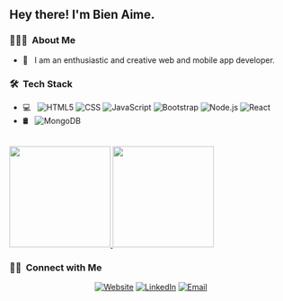 <h2> Hey there! I'm Bien Aime.</h2>

<h3> 👨🏻‍💻 &nbsp;About Me </h3>

- 🤔 &nbsp; I am an enthusiastic and creative web and mobile app developer.

<h3> 🛠 &nbsp;Tech Stack</h3>

- 💻 &nbsp;
  ![HTML5](https://img.shields.io/badge/-HTML5-333333?style=flat&logo=HTML5)
  ![CSS](https://img.shields.io/badge/-CSS-333333?style=flat&logo=CSS3&logoColor=1572B6)
  ![JavaScript](https://img.shields.io/badge/-JavaScript-333333?style=flat&logo=javascript)
  ![Bootstrap](https://img.shields.io/badge/-Bootstrap-333333?style=flat&logo=bootstrap&logoColor=563D7C)
  ![Node.js](https://img.shields.io/badge/-Node.js-333333?style=flat&logo=node.js)
  ![React](https://img.shields.io/badge/-React-333333?style=flat&logo=react)
- 🛢 &nbsp;
  ![MongoDB](https://img.shields.io/badge/-MongoDB-333333?style=flat&logo=mongodb)
<br/>

<a href="https://github.com/AVS1508">
  <img height="180em" src="https://github-readme-stats.vercel.app/api?username=bbaime98&theme=buefy&show_icons=true" />
  <img height="180em" src="https://github-readme-stats.vercel.app/api/top-langs/?username=bbaime98&theme=buefy&layout=compact" />
</a>

<br/>

<h3> 🤝🏻 &nbsp;Connect with Me </h3>

<p align="center">
<a href="https://bienaime.rw/"><img alt="Website" src="https://img.shields.io/badge/Website-https://bienaime.rw-blue?style=flat-square&logo=google-chrome"></a>
<a href="https://www.linkedin.com/in/bien-aim%C3%A9/"><img alt="LinkedIn" src="https://img.shields.io/badge/LinkedIn-Aditya%20Vikram%20Singh-blue?style=flat-square&logo=linkedin"></a>
<a href="bybienaime@gmail.com"><img alt="Email" src="bybienaime@gmail.com"></a>
</p>
